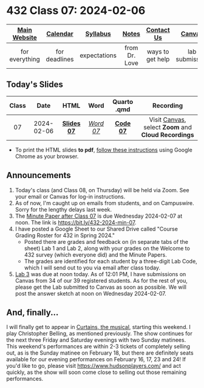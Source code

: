 # 432 Class 07: 2024-02-06

[Main Website](https://thomaselove.github.io/432-2024/) | [Calendar](https://thomaselove.github.io/432-2024/calendar.html) | [Syllabus](https://thomaselove.github.io/432-syllabus-2024/) | [Notes](https://thomaselove.github.io/432-notes/) | [Contact Us](https://thomaselove.github.io/432-2024/contact.html) | [Canvas](https://canvas.case.edu) | [Data and Code](https://github.com/THOMASELOVE/432-data) | [Sources](https://github.com/THOMASELOVE/432-classes-2024/tree/main/sources)
:-----------: | :--------------: | :----------: | :---------: | :-------------: | :-----------: | :------------: |:------:
for everything | for deadlines | expectations | from Dr. Love | ways to get help | lab submission | for downloads | to read

## Today's Slides

Class | Date | HTML | Word | Quarto .qmd | Recording
:---: | :--------: | :------: | :------: | :------: | :-------------:
07 | 2024-02-06 | **[Slides 07](https://thomaselove.github.io/432-slides-2024/slides07.html)** | *[Word 07](https://thomaselove.github.io/432-slides-2024/slides07w.docx)* | **[Code 07](https://github.com/THOMASELOVE/432-slides-2024/blob/main/slides07.qmd)** | Visit [Canvas](https://canvas.case.edu/), select **Zoom** and **Cloud Recordings**

- To print the HTML slides **to pdf**, [follow these instructions](https://quarto.org/docs/presentations/revealjs/presenting.html#print-to-pdf) using Google Chrome as your browser.

## Announcements

1. Today's class (and Class 08, on Thursday) will be held via Zoom. See your email or Canvas for log-in instructions.
2. As of now, I'm caught up on emails from students, and on Campuswire. Sorry for the lengthy delays last week.
3. The [Minute Paper after Class 07](https://bit.ly/432-2024-min-07) is due Wednesday 2024-02-07 at noon. The link is <https://bit.ly/432-2024-min-07>.
4. I have posted a Google Sheet to our Shared Drive called "Course Grading Roster for 432 in Spring 2024."
    - Posted there are grades and feedback on (in separate tabs of the sheet) Lab 1 and Lab 2, along with your grades on the Welcome to 432 survey (which everyone did) and the Minute Papers.
    - The grades are identified for each student by a three-digit Lab Code, which I will send out to you via email after class today.
5. [Lab 3](https://thomaselove.github.io/432-2024/lab3.html) was due at noon today. As of 12:01 PM, I have submissions on Canvas from 34 of our 39 registered students. As for the rest of you, please get the Lab submitted to Canvas as soon as possible. We will post the answer sketch at noon on Wednesday 2024-02-07.

## And, finally...

I will finally get to appear in [Curtains, the musical](https://www.hudsonplayers.com/now-playing), starting this weekend. I play Christopher Belling, as mentioned previously. The show continues for the next three Friday and Saturday evenings with two Sunday matinees. This weekend's performances are within 2-3 tickets of completely selling out, as is the Sunday matinee on February 18, but there are definitely seats available for our evening performances on February 16, 17, 23 and 24! If you'd like to go, please visit <https://www.hudsonplayers.com/> and act quickly, as the show will soon come close to selling out those remaining performances.
